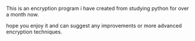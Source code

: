This is an encryption program i have created from studying python for over a month now.

hope you enjoy it and can suggest any improvements or more advanced encryption techniques.
